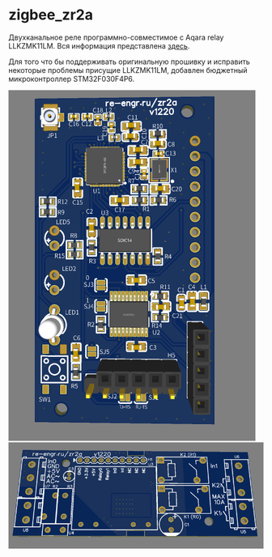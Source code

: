 # zigbee_zr2a
Двухканальное реле программно-совместимое с Aqara relay LLKZMK11LM. Вся информация представлена [здесь](https://re-engr.ru/zr2a/).

Для того что бы поддерживать оригинальную прошивку и исправить некоторые проблемы присущие LLKZMK11LM, добавлен бюджетный микроконтроллер STM32F030F4P6.

<img src="https://github.com/re-engr/zigbee_zr2a/blob/main/images/zr2a_mcu_top.png" alt="">
<img src="https://github.com/re-engr/zigbee_zr2a/blob/main/images/zr2a_pwr_top.png" alt="">
